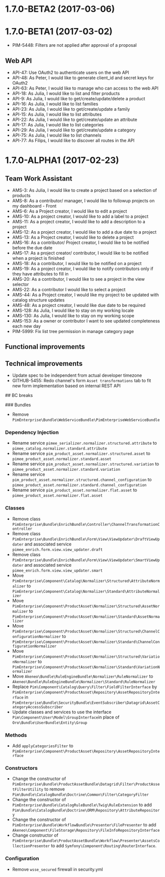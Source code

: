 # 1.7.0-BETA2 (2017-03-06)

# 1.7.0-BETA1 (2017-03-02)

- PIM-5448: Filters are not applied after approval of a proposal

## Web API

- API-47: Use OAuth2 to authenticate users on the web API
- API-48: As Peter, I would like to generate client_id and secret keys for OAuth2
- API-63: As Peter, I would like to manage who can access to the web API
- API-18: As Julia, I would like to list and filter products
- API-9: As Julia, I would like to get/create/update/delete a product
- API-16: As Julia, I would like to list families
- API-23: As Julia, I would like to get/create/update a family
- API-15: As Julia, I would like to list attributes
- API-22: As Julia, I would like to get/create/update an attribute
- API-17: As Julia, I would like to list categories
- API-29: As Julia, I would like to get/create/update a category
- API-75: As Julia, I would like to list channels
- API-77: As Filips, I would like to discover all routes in the API

# 1.7.0-ALPHA1 (2017-02-23)

## Team Work Assistant

- AMS-3: As Julia, I would like to create a project based on a selection of products
- AMS-8: As a contributor/ manager, I would like to followup projects on my dashboard - Front
- AMS-6: As a Project creator, I would like to edit a project
- AMS-10: As a project creator, I would like to add a label to a project
- AMS-11: As a project creator, I would like to add a description to a project
- AMS-12: As a project creator, I would like to add a due date to a project
- AMS-13: As a Project creator, I would like to delete a project
- AMS-16: As a contributor/ Project creator, I would like to be notified before the due date
- AMS-17: As a project creator/ contributor, I would like to be notified when a project is finished
- AMS-18: As a contributor, I would like to be notified on a project
- AMS-19: As a project creator, I would like to notify contributors only if they have attributes to fill in
- AMS-20: As a contributor, I would like to see a project in the view selector
- AMS-22: As a contributor I would like to select a project
- AMS-44: As a Project creator, I would like my project to be updated with catalog structure updates
- AMS-48: As a project creator, I would like due date to be required
- AMS-128: As Julia, I would like to stay on my working locale
- AMS-130: As Julia, I would like to stay on my working scope
- AMS-153: As a owner or contributor I want to see updated completeness each new day
- PIM-5999: Fix list tree permission in manage category page

## Functional improvements

## Technical improvements

- Update spec to be independent from actual developer timezone
- GITHUB-5455: Redo channel's form `Asset transformations` tab to fit new form implementation based on internal REST API

## BC breaks

### Bundles

- Remove `PimEnterprise\Bundle\WebServiceBundle\PimEnterpriseWebServiceBundle`

### Dependency Injection

- Rename service `pimee_serializer.normalizer.structured.attribute` to `pimee_catalog.normalizer.standard.attribute`
- Rename service `pim_product_asset.normalizer.structured.asset` to `pimee_product_asset.normalizer.standard.asset`
- Rename service `pim_product_asset.normalizer.structured.variation` to `pimee_product_asset.normalizer.standard.variation`
- Rename service `pim_product_asset.normalizer.structured.channel_configuration` to `pimee_product_asset.normalizer.standard.channel_configuration`
- Rename service `pim_product_asset.normalizer.flat.asset` to `pimee_product_asset.normalizer.flat.asset`

### Classes

- Remove class `PimEnterprise\Bundle\EnrichBundle\Controller\ChannelTransformationController`
- Remove class `PimEnterprise\Bundle\EnrichBundle\Form\View\ViewUpdater\DraftViewUpdater` and associated service `pimee_enrich.form.view.view_updater.draft`
- Remove class `PimEnterprise\Bundle\EnrichBundle\Form\View\ViewUpdater\SmartViewUpdater` and associated service `pimee_enrich.form.view.view_updater.smart`
- Move `PimEnterprise\Component\Catalog\Normalizer\Structured\AttributeNormalizer` to `PimEnterprise\Component\Catalog\Normalizer\Standard\AttributeNormalizer`
- Move `PimEnterprise\Component\ProductAsset\Normalizer\Structured\AssetNormalizer` to `PimEnterprise\Component\ProductAsset\Normalizer\Standard\AssetNormalizer`
- Move `PimEnterprise\Component\ProductAsset\Normalizer\Structured\ChannelConfigurationNormalizer` to `PimEnterprise\Component\ProductAsset\Normalizer\Standard\ChannelConfigurationNormalizer`
- Move `PimEnterprise\Component\ProductAsset\Normalizer\Structured\VariationNormalizer` to `PimEnterprise\Component\ProductAsset\Normalizer\Standard\VariationNormalizer`
- Move `Akeneo\Bundle\RuleEngineBundle\Normalizer\RuleNormalizer` to `Akeneo\Bundle\RuleEngineBundle\Normalizer\Standard\RuleNormalizer`
- Replace `Pim\Component\Catalog\Query\Filter\FieldFilterInterface` by `PimEnterprise\Component\ProductAsset\Repository\AssetRepositoryInterface` in `PimEnterprise\Bundle\SecurityBundle\EventSubscriber\Datagrid\AssetCategoryAccessSubscriber`
- Update classes and services to use the interface `Pim\Component\User\Model\GroupInterface`in place of `Oro\Bundle\UserBundle\Entity\Group`

### Methods

- Add `applyCategoriesFilter` to `PimEnterprise\Component\ProductAsset\Repository\AssetRepositoryInterface`

### Constructors

- Change the constructor of `PimEnterprise\Bundle\ProductAssetBundle\Datagrid\Filter\ProductAssetFilterUtility` to remove `Pim\Bundle\CatalogBundle\Doctrine\Common\Filter\CategoryFilter`
- Change the constructor of `PimEnterprise\Bundle\CatalogRuleBundle\Twig\RuleExtension` to add `Pim\Bundle\CatalogBundle\Doctrine\ORM\Repository\AttributeRepository`
- Change the constructor of `PimEnterprise\Bundle\WorkflowBundle\Presenter\FilePresenter` to add `Akeneo\Component\FileStorage\Repository\FileInfoRepositoryInterface`
- Change constructor of `PimEnterprise\Bundle\ProductAssetBundle\Workflow\Presenter\AssetsCollectionPresenter` to add `Symfony\Component\Routing\RouterInterface`.

### Configuration

- Remove `wsse_secured` firewall in security.yml
